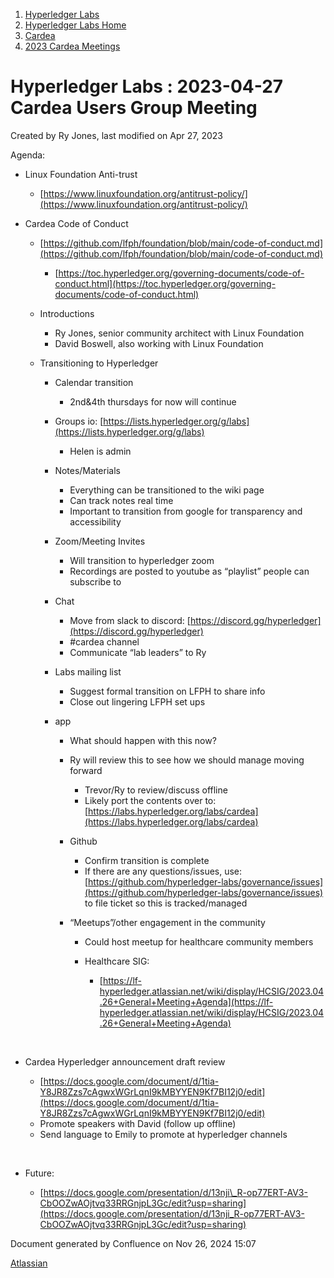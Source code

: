1. [Hyperledger Labs](index.html)
2. [Hyperledger Labs Home](Hyperledger-Labs-Home_20283400.html)
3. [Cardea](Cardea_20290619.html)
4. [2023 Cardea Meetings](2023-Cardea-Meetings_20294370.html)

# Hyperledger Labs : 2023-04-27 Cardea Users Group Meeting

Created by Ry Jones, last modified on Apr 27, 2023

Agenda:

- Linux Foundation Anti-trust
  
  - [https://www.linuxfoundation.org/antitrust-policy/](https://www.linuxfoundation.org/antitrust-policy/)
- Cardea Code of Conduct
  
  - [https://github.com/lfph/foundation/blob/main/code-of-conduct.md](https://github.com/lfph/foundation/blob/main/code-of-conduct.md)
    
    - [https://toc.hyperledger.org/governing-documents/code-of-conduct.html](https://toc.hyperledger.org/governing-documents/code-of-conduct.html)
  - Introductions
    
    - Ry Jones, senior community architect with Linux Foundation
    - David Boswell, also working with Linux Foundation
  - Transitioning to Hyperledger
    
    - Calendar transition
      
      - 2nd&amp;4th thursdays for now will continue
    - Groups io: [https://lists.hyperledger.org/g/labs](https://lists.hyperledger.org/g/labs)
      
      - Helen is admin
    - Notes/Materials
      
      - Everything can be transitioned to the wiki page
      - Can track notes real time
      - Important to transition from google for transparency and accessibility
    - Zoom/Meeting Invites
      
      - Will transition to hyperledger zoom
      - Recordings are posted to youtube as “playlist” people can subscribe to
    - Chat
      
      - Move from slack to discord: [https://discord.gg/hyperledger](https://discord.gg/hyperledger)
      - #cardea channel
      - Communicate “lab leaders” to Ry
    - Labs mailing list
      
      - Suggest formal transition on LFPH to share info
      - Close out lingering LFPH set ups
    - app
      
      - What should happen with this now?
      - Ry will review this to see how we should manage moving forward
        
        - Trevor/Ry to review/discuss offline
        - Likely port the contents over to: [https://labs.hyperledger.org/labs/cardea](https://labs.hyperledger.org/labs/cardea)
      - Github
        
        - Confirm transition is complete
        - If there are any questions/issues, use: [https://github.com/hyperledger-labs/governance/issues](https://github.com/hyperledger-labs/governance/issues) to file ticket so this is tracked/managed
      - “Meetups”/other engagement in the community
        
        - Could host meetup for healthcare community members
        - Healthcare SIG:
          
          - [https://lf-hyperledger.atlassian.net/wiki/display/HCSIG/2023.04.26+General+Meeting+Agenda](https://lf-hyperledger.atlassian.net/wiki/display/HCSIG/2023.04.26+General+Meeting+Agenda)

 

- Cardea Hyperledger announcement draft review
  
  - [https://docs.google.com/document/d/1tia-Y8JR8Zzs7cAgwxWGrLqnI9kMBYYEN9Kf7BI12j0/edit](https://docs.google.com/document/d/1tia-Y8JR8Zzs7cAgwxWGrLqnI9kMBYYEN9Kf7BI12j0/edit)
  - Promote speakers with David (follow up offline)
  - Send language to Emily to promote at hyperledger channels

 

- Future:
  
  - [https://docs.google.com/presentation/d/13nji\_R-op77ERT-AV3-CbOOZwAOjtvq33RRGnjpL3Gc/edit?usp=sharing](https://docs.google.com/presentation/d/13nji_R-op77ERT-AV3-CbOOZwAOjtvq33RRGnjpL3Gc/edit?usp=sharing)

Document generated by Confluence on Nov 26, 2024 15:07

[Atlassian](http://www.atlassian.com/)
